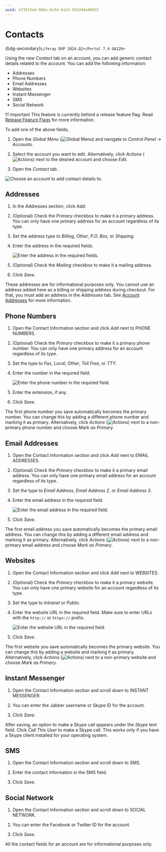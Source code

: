 ```yaml
---
uuid: bf3515ed-986a-4c54-ba23-5b3d44a40015
---
```

# Contacts

{bdg-secondary}`Liferay DXP 2024.Q2+/Portal 7.4 GA120+`

Using the new *Contact* tab on an account, you can add generic contact details related to the account. You can add the following information:

* Addresses
* Phone Numbers
* Email Addresses
* Websites
* Instant Messenger
* SMS
* Social Network

!!! important
    This feature is currently behind a release feature flag. Read [Release Feature Flags](../../system-administration/configuring-liferay/feature-flags.md#release-feature-flags) for more information.

To add one of the above fields,

1. Open the *Global Menu* (![Global Menu](../../images/icon-applications-menu.png)) and navigate to *Control Panel* &rarr; *Accounts*.

1. Select the account you want to edit. Alternatively, click *Actions* (![Actions](../../images/icon-actions.png)) next to the desired account and choose *Edit*.

1. Open the *Contact* tab.

![Choose an account to add contact details to.](./contacts/images/01.png)

## Addresses

1. In the Addresses section, click *Add*.

1. (Optional) Check the *Primary* checkbox to make it a primary address. You can only have one primary address for an account regardless of its type.

1. Set the address type to *Billing*, *Other*, *P.O. Box*, or *Shipping*.

1. Enter the address in the required fields.

   ![Enter the address in the required fields.](./contacts/images/02.png)

1. (Optional) Check the *Mailing* checkbox to make it a mailing address.

1. Click *Save*.

These addresses are for informational purposes only. You cannot use an address added here as a billing or shipping address during checkout. For that, you must add an address in the *Addresses* tab. See [Account Addresses](./account-addresses.md) for more information.

## Phone Numbers

1. Open the Contact Information section and click *Add* next to PHONE NUMBERS.

1. (Optional) Check the *Primary* checkbox to make it a primary phone number. You can only have one primary address for an account regardless of its type.

1. Set the type to *Fax*, *Local*, *Other*, *Toll Free*, or *TTY*.

1. Enter the number in the required field.

   ![Enter the phone number in the required field.](./contacts/images/03.png)

1. Enter the extension, if any.

1. Click *Save*.

The first phone number you save automatically becomes the primary number. You can change this by adding a different phone number and marking it as primary. Alternatively, click *Actions* (![Actions](../../images/icon-actions.png)) next to a non-primary phone number and choose *Mark as Primary*.

## Email Addresses

1. Open the Contact Information section and click *Add* next to EMAIL ADDRESSES.

1. (Optional) Check the *Primary* checkbox to make it a primary email address. You can only have one primary email address for an account regardless of its type.

1. Set the type to *Email Address*, *Email Address 2*, or *Email Address 3*.

1. Enter the email address in the required field.

   ![Enter the email address in the required field.](./contacts/images/04.png)

1. Click *Save*.

The first email address you save automatically becomes the primary email address. You can change this by adding a different email address and marking it as primary. Alternatively, click *Actions* (![Actions](../../images/icon-actions.png)) next to a non-primary email address and choose *Mark as Primary*.

## Websites

1. Open the Contact Information section and click *Add* next to WEBSITES.

1. (Optional) Check the *Primary* checkbox to make it a primary website. You can only have one primary website for an account regardless of its type.

1. Set the type to *Intranet* or *Public*.

1. Enter the website URL in the required field. Make sure to enter URLs with the `http://` or `https://` prefix.

   ![Enter the website URL in the required field.](./contacts/images/05.png)

1. Click *Save*.

The first website you save automatically becomes the primary website. You can change this by adding a website and marking it as primary. Alternatively, click *Actions* (![Actions](../../images/icon-actions.png)) next to a non-primary website and choose *Mark as Primary*.

## Instant Messenger

1. Open the Contact Information section and scroll down to INSTANT MESSENGER.

1. You can enter the Jabber username or Skype ID for the account.

1. Click *Save*.

After saving, an option to make a Skype call appears under the *Skype* text field. Click *Call This User* to make a Skype call. This works only if you have a Skype client installed for your operating system.

## SMS

1. Open the Contact Information section and scroll down to SMS.

1. Enter the contact information in the SMS field.

1. Click *Save*.

## Social Network

1. Open the Contact Information section and scroll down to SOCIAL NETWORK.

1. You can enter the Facebook or Twitter ID for the account.

1. Click *Save*.

All the contact fields for an account are for informational purposes only.